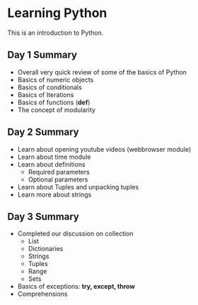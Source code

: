 # Learning Python
This is an introduction to Python.

## Day 1 Summary
- Overall very quick review of some of the basics of Python
- Basics of numeric objects
- Basics of conditionals
- Basics of Iterations
- Basics of functions (**def**)
- The concept of modularity

## Day 2 Summary
- Learn about opening youtube videos (webbrowser module)
- Learn about time module
- Learn about definitions
    - Required parameters
    - Optional parameters
- Learn about Tuples and unpacking tuples
- Learn more about strings

## Day 3 Summary
- Completed our discussion on collection
    - List
    - Dictionaries
    - Strings
    - Tuples
    - Range
    - Sets
- Basics of exceptions: **try, except, throw**
- Comprehensions
